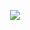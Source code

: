 <p align="center">
<img src="https://github.com/paper-money-finance/.github/blob/main/profile/logo-repo.png?raw=true"/>
</p>

